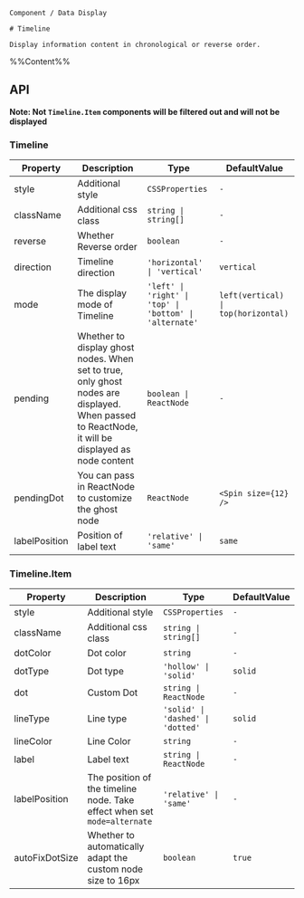 `````
Component / Data Display

# Timeline

Display information content in chronological or reverse order.
`````

%%Content%%

## API

**Note: Not `Timeline.Item` components will be filtered out and will not be displayed**

### Timeline

|Property|Description|Type|DefaultValue|
|---|---|---|---|
|style|Additional style|`CSSProperties`|`-`|
|className|Additional css class|`string \| string[]`|`-`|
|reverse|Whether Reverse order|`boolean`|`-`|
|direction|Timeline direction|`'horizontal' \| 'vertical'`|`vertical`|
|mode|The display mode of Timeline|`'left' \| 'right' \| 'top' \| 'bottom' \| 'alternate'`|`left(vertical) \| top(horizontal)`|
|pending|Whether to display ghost nodes. When set to true, only ghost nodes are displayed. When passed to ReactNode, it will be displayed as node content|`boolean \| ReactNode`|`-`|
|pendingDot|You can pass in ReactNode to customize the ghost node|`ReactNode`|`<Spin size={12} />`|
|labelPosition|Position of label text|`'relative' \| 'same'`|`same`|

### Timeline.Item

|Property|Description|Type|DefaultValue|
|---|---|---|---|
|style|Additional style|`CSSProperties`|`-`|
|className|Additional css class|`string \| string[]`|`-`|
|dotColor|Dot color|`string`|`-`|
|dotType|Dot type|`'hollow' \| 'solid'`|`solid`|
|dot|Custom Dot|`string \| ReactNode`|`-`|
|lineType|Line type|`'solid' \| 'dashed' \| 'dotted'`|`solid`|
|lineColor|Line Color|`string`|`-`|
|label|Label text|`string \| ReactNode`|`-`|
|labelPosition|The position of the timeline node. Take effect when set `mode=alternate`|`'relative' \| 'same'`|`-`|
|autoFixDotSize|Whether to automatically adapt the custom node size to 16px|`boolean`|`true`|
